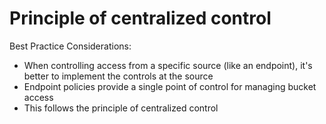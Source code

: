 # Principle of centralized control

Best Practice Considerations:

* When controlling access from a specific source (like an endpoint), it's better to implement the controls at the source
* Endpoint policies provide a single point of control for managing bucket access
* This follows the principle of centralized control
